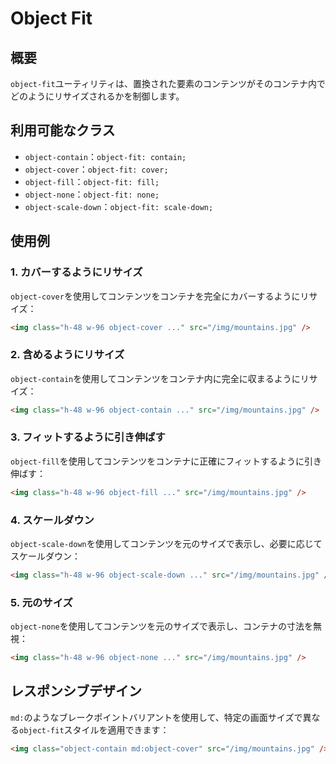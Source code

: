 # Object Fit

## 概要

`object-fit`ユーティリティは、置換された要素のコンテンツがそのコンテナ内でどのようにリサイズされるかを制御します。

## 利用可能なクラス

- `object-contain`：`object-fit: contain;`
- `object-cover`：`object-fit: cover;`
- `object-fill`：`object-fit: fill;`
- `object-none`：`object-fit: none;`
- `object-scale-down`：`object-fit: scale-down;`

## 使用例

### 1. カバーするようにリサイズ

`object-cover`を使用してコンテンツをコンテナを完全にカバーするようにリサイズ：

```html
<img class="h-48 w-96 object-cover ..." src="/img/mountains.jpg" />
```

### 2. 含めるようにリサイズ

`object-contain`を使用してコンテンツをコンテナ内に完全に収まるようにリサイズ：

```html
<img class="h-48 w-96 object-contain ..." src="/img/mountains.jpg" />
```

### 3. フィットするように引き伸ばす

`object-fill`を使用してコンテンツをコンテナに正確にフィットするように引き伸ばす：

```html
<img class="h-48 w-96 object-fill ..." src="/img/mountains.jpg" />
```

### 4. スケールダウン

`object-scale-down`を使用してコンテンツを元のサイズで表示し、必要に応じてスケールダウン：

```html
<img class="h-48 w-96 object-scale-down ..." src="/img/mountains.jpg" />
```

### 5. 元のサイズ

`object-none`を使用してコンテンツを元のサイズで表示し、コンテナの寸法を無視：

```html
<img class="h-48 w-96 object-none ..." src="/img/mountains.jpg" />
```

## レスポンシブデザイン

`md:`のようなブレークポイントバリアントを使用して、特定の画面サイズで異なる`object-fit`スタイルを適用できます：

```html
<img class="object-contain md:object-cover" src="/img/mountains.jpg" />
```
